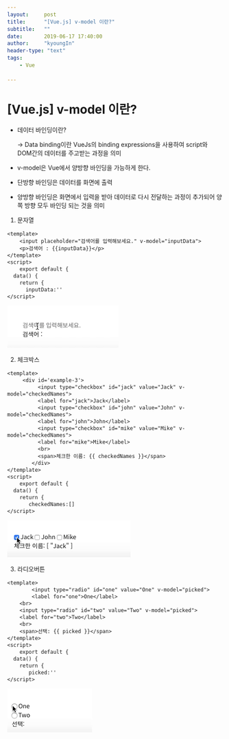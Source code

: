 ```yaml
---
layout:     post
title:      "[Vue.js] v-model 이란?"
subtitle:   ""
date:       2019-06-17 17:40:00
author:     "kyoungIn"
header-type: "text"
tags:
    - Vue

---
```


# [Vue.js] v-model 이란?

- 데이터 바인딩이란?

  -> Data binding이란 VueJs의 binding expressions을 사용하여 script와 DOM간의 데이터를 주고받는 과정을 의미

- v-model은 Vue에서 양방향 바인딩을 가능하게 한다.

- 단방향 바인딩은 데이터를 화면에 출력

-  양방향 바인딩은 화면에서 입력을 받아 데이터로 다시 전달하는 과정이 추가되어 양쪽 방향 모두 바인딩 되는 것을 의미





1. 문자열

```vue
<template>
	<input placeholder="검색어를 입력해보세요." v-model="inputData">
	<p>검색어 : {{inputData}}</p>
</template>
<script>
	export default {
  data() {
    return {
      inputData:''
</script>
```

![](https://github.com/ruddls00114/ruddls00114.github.io/blob/master/img/search_1.gif?raw=true)

2. 체크박스

```vue
<template>
	 <div id='example-3'>
          <input type="checkbox" id="jack" value="Jack" v-model="checkedNames">
          <label for="jack">Jack</label>
          <input type="checkbox" id="john" value="John" v-model="checkedNames">
          <label for="john">John</label>
          <input type="checkbox" id="mike" value="Mike" v-model="checkedNames">
          <label for="mike">Mike</label>
          <br>
          <span>체크한 이름: {{ checkedNames }}</span>
        </div>
</template>
<script>
	export default {
  data() {
    return {
       checkedNames:[]
</script>
```

![](https://github.com/ruddls00114/ruddls00114.github.io/blob/master/img/search_2.gif?raw=true)



3. 라디오버튼

```vue
<template>
	 	<input type="radio" id="one" value="One" v-model="picked">
		<label for="one">One</label>
    <br>
    <input type="radio" id="two" value="Two" v-model="picked">
    <label for="two">Two</label>
    <br>
    <span>선택: {{ picked }}</span>
</template>
<script>
	export default {
  data() {
    return {
       picked:''
</script>
```

![](https://github.com/ruddls00114/ruddls00114.github.io/blob/master/img/search_3.gif?raw=true)



